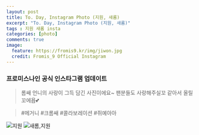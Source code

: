 ```yaml
---
layout: post
title: To. Day, Instagram Photo (지원, 새롬)
excerpt: "To. Day, Instagram Photo (지원, 새롬)"
tags : 지원 새롬 insta
categories: [photo]
comments: true
image:
  feature: https://fromis9.kr/img/jiwon.jpg
  credit: Fromis_9 Official Instagram
---
```


### 프로미스나인 공식 인스타그램 업데이트

> 롬쌔 언니의 사랑이 그득 담긴 사진이에요~
팬분들도 사랑해주실꼬 같아서 올릴꼬에욥💕

> #메거니 #크롬쌔 #콜라보레이션 #쥐예아아



![지원](https://fromis9.kr/img/jiwon.jpg)
![새롬,지원](https://fromis9.kr/img/jiwon_saerom.jpg)
